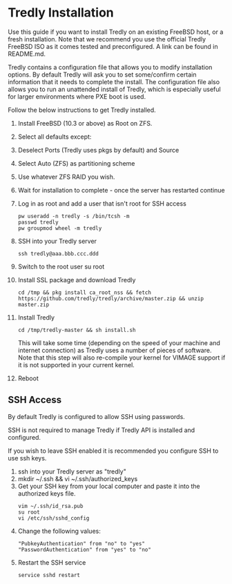 # Tredly Installation

Use this guide if you want to install Tredly on an existing FreeBSD host, or a fresh installation. Note that we recommend you use the official Tredly FreeBSD ISO as it comes tested and preconfigured. A link can be found in README.md.

Tredly contains a configuration file that allows you to modify installation options. By default Tredly will ask you to set some/confirm certain information that it needs to complete the install. The configuration file also allows you to run an unattended install of Tredly, which is especially useful for larger environments where PXE boot is used.

Follow the below instructions to get Tredly installed.

1. Install FreeBSD (10.3 or above) as Root on ZFS.
2. Select all defaults except:
3. Deselect Ports (Tredly uses pkgs by default) and Source
4. Select Auto (ZFS) as partitioning scheme
5. Use whatever ZFS RAID you wish.
6. Wait for installation to complete - once the server has restarted continue
7. Log in as root and add a user that isn't root for SSH access
    ```
    pw useradd -n tredly -s /bin/tcsh -m
    passwd tredly
    pw groupmod wheel -m tredly
    ```
8. SSH into your Tredly server
    ```
    ssh tredly@aaa.bbb.ccc.ddd
    ```
9. Switch to the root user
    su root
10. Install SSL package and download Tredly
    ```
    cd /tmp && pkg install ca_root_nss && fetch https://github.com/tredly/tredly/archive/master.zip && unzip master.zip
    ```
11. Install Tredly
    ```
    cd /tmp/tredly-master && sh install.sh
    ```

    This will take some time (depending on the speed of your machine and internet connection) as Tredly uses a number of pieces of software. Note that this step will also re-compile your kernel for VIMAGE support if it is not supported in your current kernel.
12. Reboot

## SSH Access

By default Tredly is configured to allow SSH using passwords.

SSH is not required to manage Tredly if Tredly API is installed and configured.

If you wish to leave SSH enabled it is recommended you configure SSH to use ssh keys.

1. ssh into your Tredly server as "tredly"
2. mkdir ~/.ssh && vi ~/.ssh/authorized_keys
3. Get your SSH key from your local computer and paste it into the authorized keys file.
    ```
    vim ~/.ssh/id_rsa.pub
    su root
    vi /etc/ssh/sshd_config
    ```
4. Change the following values:
    ```
    "PubkeyAuthentication" from "no" to "yes"
    "PasswordAuthentication" from "yes" to "no"
    ```
5. Restart the SSH service
    ```
    service sshd restart
    ```
